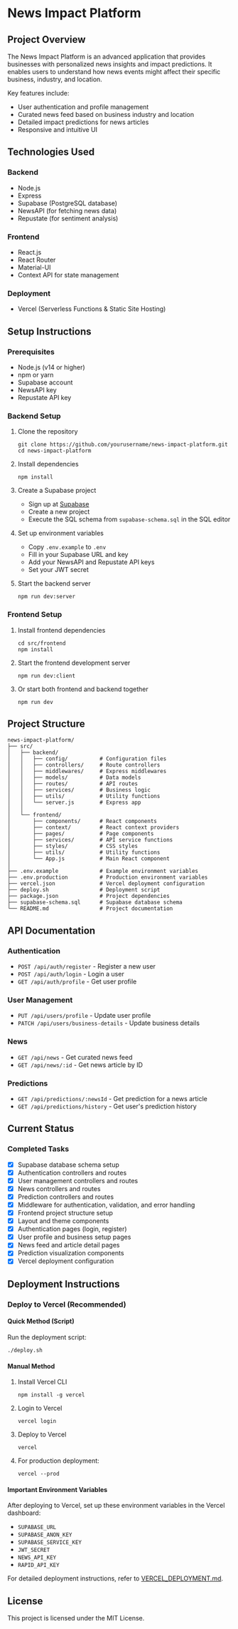 # News Impact Platform

## Project Overview
The News Impact Platform is an advanced application that provides businesses with personalized news insights and impact predictions. It enables users to understand how news events might affect their specific business, industry, and location.

Key features include:
- User authentication and profile management
- Curated news feed based on business industry and location
- Detailed impact predictions for news articles
- Responsive and intuitive UI

## Technologies Used

### Backend
- Node.js
- Express
- Supabase (PostgreSQL database)
- NewsAPI (for fetching news data)
- Repustate (for sentiment analysis)

### Frontend
- React.js
- React Router
- Material-UI
- Context API for state management

### Deployment
- Vercel (Serverless Functions & Static Site Hosting)

## Setup Instructions

### Prerequisites
- Node.js (v14 or higher)
- npm or yarn
- Supabase account
- NewsAPI key
- Repustate API key

### Backend Setup
1. Clone the repository
   ```
   git clone https://github.com/yourusername/news-impact-platform.git
   cd news-impact-platform
   ```

2. Install dependencies
   ```
   npm install
   ```

3. Create a Supabase project
   - Sign up at [Supabase](https://supabase.com/)
   - Create a new project
   - Execute the SQL schema from `supabase-schema.sql` in the SQL editor

4. Set up environment variables
   - Copy `.env.example` to `.env`
   - Fill in your Supabase URL and key
   - Add your NewsAPI and Repustate API keys
   - Set your JWT secret

5. Start the backend server
   ```
   npm run dev:server
   ```

### Frontend Setup
1. Install frontend dependencies
   ```
   cd src/frontend
   npm install
   ```

2. Start the frontend development server
   ```
   npm run dev:client
   ```

3. Or start both frontend and backend together
   ```
   npm run dev
   ```

## Project Structure
```
news-impact-platform/
├── src/
│   ├── backend/
│   │   ├── config/          # Configuration files
│   │   ├── controllers/     # Route controllers
│   │   ├── middlewares/     # Express middlewares
│   │   ├── models/          # Data models
│   │   ├── routes/          # API routes
│   │   ├── services/        # Business logic
│   │   ├── utils/           # Utility functions
│   │   └── server.js        # Express app
│   │
│   └── frontend/
│       ├── components/      # React components
│       ├── context/         # React context providers
│       ├── pages/           # Page components
│       ├── services/        # API service functions
│       ├── styles/          # CSS styles
│       ├── utils/           # Utility functions
│       └── App.js           # Main React component
│
├── .env.example             # Example environment variables
├── .env.production          # Production environment variables
├── vercel.json              # Vercel deployment configuration
├── deploy.sh                # Deployment script
├── package.json             # Project dependencies
├── supabase-schema.sql      # Supabase database schema
└── README.md                # Project documentation
```

## API Documentation

### Authentication
- `POST /api/auth/register` - Register a new user
- `POST /api/auth/login` - Login a user
- `GET /api/auth/profile` - Get user profile

### User Management
- `PUT /api/users/profile` - Update user profile
- `PATCH /api/users/business-details` - Update business details

### News
- `GET /api/news` - Get curated news feed
- `GET /api/news/:id` - Get news article by ID

### Predictions
- `GET /api/predictions/:newsId` - Get prediction for a news article
- `GET /api/predictions/history` - Get user's prediction history

## Current Status

### Completed Tasks
- [x] Supabase database schema setup
- [x] Authentication controllers and routes
- [x] User management controllers and routes
- [x] News controllers and routes
- [x] Prediction controllers and routes
- [x] Middleware for authentication, validation, and error handling
- [x] Frontend project structure setup
- [x] Layout and theme components
- [x] Authentication pages (login, register)
- [x] User profile and business setup pages
- [x] News feed and article detail pages
- [x] Prediction visualization components
- [x] Vercel deployment configuration

## Deployment Instructions

### Deploy to Vercel (Recommended)

#### Quick Method (Script)
Run the deployment script:
```
./deploy.sh
```

#### Manual Method
1. Install Vercel CLI
   ```
   npm install -g vercel
   ```

2. Login to Vercel
   ```
   vercel login
   ```

3. Deploy to Vercel
   ```
   vercel
   ```

4. For production deployment:
   ```
   vercel --prod
   ```

#### Important Environment Variables
After deploying to Vercel, set up these environment variables in the Vercel dashboard:
- `SUPABASE_URL`
- `SUPABASE_ANON_KEY`
- `SUPABASE_SERVICE_KEY`
- `JWT_SECRET`
- `NEWS_API_KEY`
- `RAPID_API_KEY`

For detailed deployment instructions, refer to [VERCEL_DEPLOYMENT.md](VERCEL_DEPLOYMENT.md).

## License
This project is licensed under the MIT License. 
